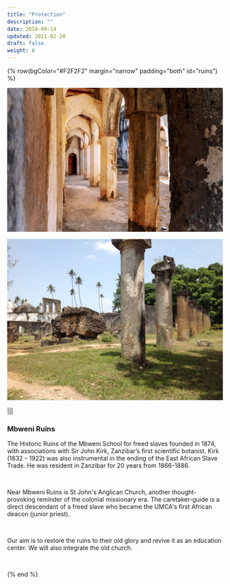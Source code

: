 ```yaml
---
title: "Protection"
description: ""
date: 2018-09-14
updated: 2021-02-20
draft: false
weight: 8
---
```




{% row(bgColor="#F2F2F2" margin="narrow" padding="both" id="ruins") %}

![Ruins](img/mbweniruins3.jpeg#mx-auto#medium)


![Ruins](img/mbweniruins2.jpeg#mx-auto#medium)

|||

### Mbweni Ruins

The Historic Ruins of the Mbweni School for freed slaves founded in 1874, with associations with Sir John Kirk, Zanzibar’s first scientific botanist. Kirk (1832 – 1922) was also instrumental in the ending of the East African Slave Trade. He was resident in Zanzibar for 20 years from 1866-1886.

<br>

Near Mbweni Ruins is St John's Anglican Church, another thought-provoking reminder of the colonial missionary era. The caretaker-guide is a direct descendant of a freed slave who became the UMCA's first African deacon (junior priest).

<br>

Our aim is to restore the ruins to their old glory and revive it as an education center. We will also integrate the old church.

<br>

{% end %}